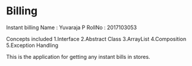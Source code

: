 # Billing
Instant billing
Name : Yuvaraja P
RollNo : 2017103053

Concepts included
1.Interface
2.Abstract Class 
3.ArrayList
4.Composition
5.Exception Handling

This is the application for getting any instant bills in stores.
